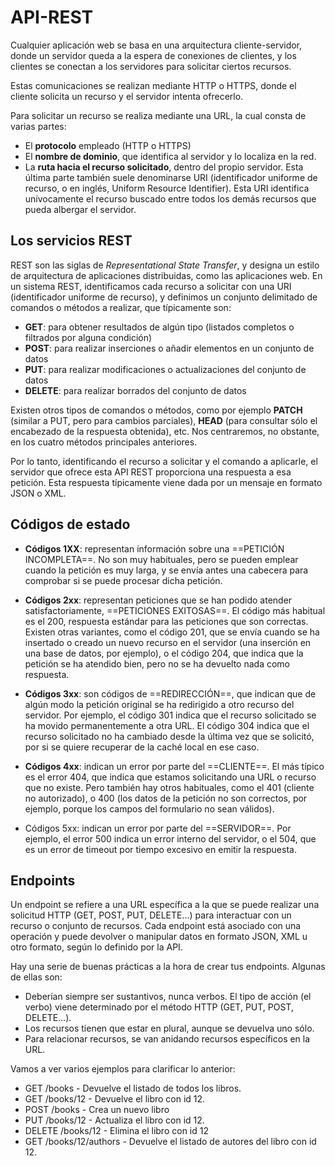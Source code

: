 # API-REST

Cualquier aplicación web se basa en una arquitectura cliente-servidor, donde un servidor queda a la espera de conexiones de clientes, y los clientes se conectan a los servidores para solicitar ciertos recursos.

Estas comunicaciones se realizan mediante HTTP o HTTPS, donde el cliente solicita un recurso y el servidor intenta ofrecerlo.

Para solicitar un recurso se realiza mediante una URL, la cual consta de varias partes:

- El __protocolo__ empleado (HTTP o HTTPS)
- El __nombre de dominio__, que identifica al servidor y lo localiza en la red.
- La **ruta hacia el recurso solicitado**, dentro del propio servidor. Esta última parte también suele denominarse URI (identificador uniforme de recurso, o en inglés, Uniform Resource Identifier). Esta URI identifica unívocamente el recurso buscado entre todos los demás recursos que pueda albergar el servidor.

## Los servicios REST

REST son las siglas de *Representational State Transfer*, y designa un estilo de arquitectura de aplicaciones distribuidas, como las aplicaciones web. En un sistema REST, identificamos cada recurso a solicitar con una URI (identificador uniforme de recurso), y definimos un conjunto delimitado de comandos o métodos a realizar, que típicamente son:

- **GET**: para obtener resultados de algún tipo (listados completos o filtrados por alguna condición)
- **POST**: para realizar inserciones o añadir elementos en un conjunto de datos
- **PUT**: para realizar modificaciones o actualizaciones del conjunto de datos
- **DELETE**: para realizar borrados del conjunto de datos

Existen otros tipos de comandos o métodos, como por ejemplo **PATCH** (similar a PUT, pero para cambios parciales), **HEAD** (para consultar sólo el encabezado de la respuesta obtenida), etc. Nos centraremos, no obstante, en los cuatro métodos principales anteriores.

Por lo tanto, identificando el recurso a solicitar y el comando a aplicarle, el servidor que ofrece esta API REST proporciona una respuesta a esa petición. Esta respuesta típicamente viene dada por un mensaje en formato JSON o XML.

## Códigos de estado

- **Códigos 1XX**: representan información sobre una ==PETICIÓN INCOMPLETA==. No son muy habituales, pero se pueden emplear cuando la petición es muy larga, y se envía antes una cabecera para comprobar si se puede procesar dicha petición.

- **Códigos 2xx**: representan peticiones que se han podido atender satisfactoriamente, ==PETICIONES EXITOSAS==. El código más habitual es el 200, respuesta estándar para las peticiones que son correctas. Existen otras variantes, como el código 201, que se envía cuando se ha insertado o creado un nuevo recurso en el servidor (una inserción en una base de datos, por ejemplo), o el código 204, que indica que la petición se ha atendido bien, pero no se ha devuelto nada como respuesta.

- **Códigos 3xx**: son códigos de ==REDIRECCIÓN==, que indican que de algún modo la petición original se ha redirigido a otro recurso del servidor. Por ejemplo, el código 301 indica que el recurso solicitado se ha movido permanentemente a otra URL. El código 304 indica que el recurso solicitado no ha cambiado desde la última vez que se solicitó, por si se quiere recuperar de la caché local en ese caso.

- **Códigos 4xx**: indican un error por parte del ==CLIENTE==. El más típico es el error 404, que indica que estamos solicitando una URL o recurso que no existe. Pero también hay otros habituales, como el 401 (cliente no autorizado), o 400 (los datos de la petición no son correctos, por ejemplo, porque los campos del formulario no sean válidos).

- Códigos 5xx: indican un error por parte del ==SERVIDOR==. Por ejemplo, el error 500 indica un error interno del servidor, o el 504, que es un error de timeout por tiempo excesivo en emitir la respuesta.


## Endpoints

Un endpoint se refiere a una URL específica a la que se puede realizar una solicitud HTTP (GET, POST, PUT, DELETE…) para interactuar con un recurso o conjunto de recursos. Cada endpoint está asociado con una operación y puede devolver o manipular datos en formato JSON, XML u otro formato, según lo definido por la API.

Hay una serie de buenas prácticas a la hora de crear tus endpoints. Algunas de ellas son:

- Deberían siempre ser sustantivos, nunca verbos. El tipo de acción (el verbo) viene determinado por el método HTTP (GET, PUT, POST, DELETE…).
- Los recursos tienen que estar en plural, aunque se devuelva uno sólo.
- Para relacionar recursos, se van anidando recursos específicos en la URL.

Vamos a ver varios ejemplos para clarificar lo anterior:

- GET /books - Devuelve el listado de todos los libros.
- GET /books/12 - Devuelve el libro con id 12.
- POST /books - Crea un nuevo libro
- PUT /books/12 - Actualiza el libro con id 12.
- DELETE /books/12 - Elimina el libro con id 12
- GET /books/12/authors - Devuelve el listado de autores del libro con id 12.

